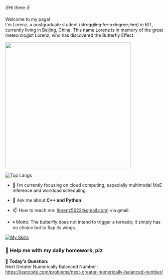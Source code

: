
✌️Hi there ✌️
<p>Welcome to my page! </br> I'm Lorenz, a postgraduate student (<del>struggling for a degree, bro</del>) in BIT, currently living in Beijing, China. This name Lorenz is in memory of the great meteorologist Lorenz, who has discovered the Butterfly Effect.

<p>
  <img align="center" width="400" src="https://github-readme-stats.vercel.app/api?username=Lorenz5622&theme=transparent&include_all_commits=true&show_icons=true&hide_border=true" />
  
</p>

![Top Langs](https://github-readme-stats.vercel.app/api/top-langs/?username=Lorenz5622&layout=compact&theme=light)




- 🔭 I’m currently focusing on cloud computing, especially multimodal MoE inference and workload scheduling.

- 💬 Ask me about **C++ and Python**.
  
- 📫 How to reach me: (lorenz5622@gmail.com) via gmail.
  
- 🌀 Motto: The butterfly does not intend to trigger a tornado; it simply has no choice but to flap its wings.
  



[![My Skills](https://skillicons.dev/icons?i=java,cpp,python,&theme=light)](https://skillicons.dev)


### 🧩 Help me with my daily homework, plz

<!-- LEETCODE_DAILY_START -->
📖 **Today's Question:**  
Next Greater Numerically Balanced Number : https://leetcode.com/problems/next-greater-numerically-balanced-number/
<!-- LEETCODE_DAILY_END -->
